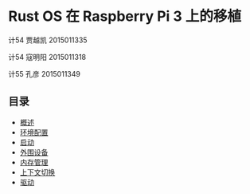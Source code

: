 # Rust OS 在 Raspberry Pi 3 上的移植

计54 贾越凯 2015011335

计54 寇明阳 2015011318

计55 孔彦 2015011349

## 目录

* [概述](overview.md)
* [环境配置](environment.md)
* [启动](boot.md)
* [外围设备](peripherals.md)
* [内存管理](memory.md)
* [上下文切换](context.md)
* [驱动](drivers.md)
